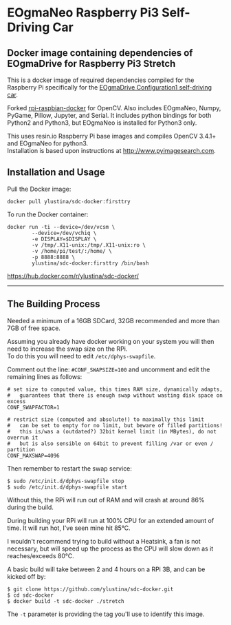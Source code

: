 # EOgmaNeo Raspberry Pi3 Self-Driving Car #
## Docker image containing dependencies of EOgmaDrive for Raspberry Pi3 Stretch ##
 

This is a docker image of required dependencies compiled for the Raspberry Pi specifically for the [EOgmaDrive Configuration1 self-driving car](https://github.com/ogmacorp/EOgmaDrive/tree/master/Configuration1). 

Forked [rpi-raspbian-docker](https://github.com/sgtwilko/rpi-raspbian-opencv) for OpenCV. Also includes EOgmaNeo, Numpy, PyGame, Pillow, Jupyter, and Serial. It includes python bindings for both Python2 and Python3, but EOgmaNeo is installed for Python3 only.

This uses resin.io Raspberry Pi base images and compiles OpenCV 3.4.1+ and EOgmaNeo for python3.  
Installation is based upon instructions at http://www.pyimagesearch.com.


## Installation and Usage ##

Pull the Docker image:

	docker pull ylustina/sdc-docker:firsttry

To run the Docker container:

	docker run -ti --device=/dev/vcsm \
    		--device=/dev/vchiq \
    		-e DISPLAY=$DISPLAY \
    		-v /tmp/.X11-unix:/tmp/.X11-unix:ro \
    		-v /home/pi/test/:/home/ \
    		-p 8888:8888 \
    		ylustina/sdc-docker:firsttry /bin/bash


https://hub.docker.com/r/ylustina/sdc-docker/


----------------


## The Building Process ##

Needed a minimum of a 16GB SDCard, 32GB recommended and more than 7GB of free space.

Assuming you already have docker working on your system you will then need to increase the swap size on the RPi.  
To do this you will need to edit `/etc/dphys-swapfile`.

Comment out the line:
`#CONF_SWAPSIZE=100`
and uncomment and edit the remaining lines as follows:

	# set size to computed value, this times RAM size, dynamically adapts,
	#   guarantees that there is enough swap without wasting disk space on excess
	CONF_SWAPFACTOR=1
	
	# restrict size (computed and absolute!) to maximally this limit
	#   can be set to empty for no limit, but beware of filled partitions!
	#   this is/was a (outdated?) 32bit kernel limit (in MBytes), do not overrun it
	#   but is also sensible on 64bit to prevent filling /var or even / partition
	CONF_MAXSWAP=4096

Then remember to restart the swap service:

	$ sudo /etc/init.d/dphys-swapfile stop
	$ sudo /etc/init.d/dphys-swapfile start

Without this, the RPi will run out of RAM and will crash at around 86% during the build.

During building your RPi will run at 100% CPU for an extended amount of time.  It will run hot, I've seen mine hit 85°C.

I wouldn't recommend trying to build without a Heatsink, a fan is not necessary, but will speed up the process as the CPU will slow down as it reaches/exceeds 80°C.

A basic build will take between 2 and 4 hours on a RPi 3B, and can be kicked off by:

	$ git clone https://github.com/ylustina/sdc-docker.git
	$ cd sdc-docker
	$ docker build -t sdc-docker ./stretch

The `-t` parameter is providing the tag you'll use to identify this image.
